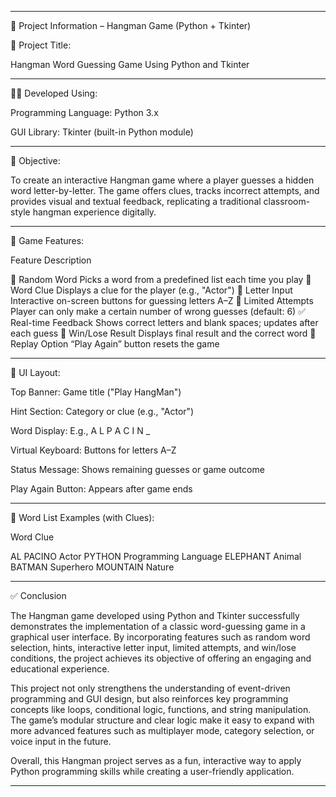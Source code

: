 


---

📘 Project Information – Hangman Game (Python + Tkinter)

📌 Project Title:

Hangman Word Guessing Game Using Python and Tkinter


---

👨‍💻 Developed Using:

Programming Language: Python 3.x

GUI Library: Tkinter (built-in Python module)



---

🎯 Objective:

To create an interactive Hangman game where a player guesses a hidden word letter-by-letter. The game offers clues, tracks incorrect attempts, and provides visual and textual feedback, replicating a traditional classroom-style hangman experience digitally.


---

🧠 Game Features:

Feature	Description

🎲 Random Word	Picks a word from a predefined list each time you play
🧩 Word Clue	Displays a clue for the player (e.g., "Actor")
🔡 Letter Input	Interactive on-screen buttons for guessing letters A–Z
🔢 Limited Attempts	Player can only make a certain number of wrong guesses (default: 6)
✅ Real-time Feedback	Shows correct letters and blank spaces; updates after each guess
🎉 Win/Lose Result	Displays final result and the correct word
🔁 Replay Option	“Play Again” button resets the game



---

📐 UI Layout:

Top Banner: Game title ("Play HangMan")

Hint Section: Category or clue (e.g., "Actor")

Word Display: E.g., A L   P A C I N _

Virtual Keyboard: Buttons for letters A–Z

Status Message: Shows remaining guesses or game outcome

Play Again Button: Appears after game ends



---

💾 Word List Examples (with Clues):

Word	Clue

AL PACINO	Actor
PYTHON	Programming Language
ELEPHANT	Animal
BATMAN	Superhero
MOUNTAIN	Nature



---



✅ Conclusion

The Hangman game developed using Python and Tkinter successfully demonstrates the implementation of a classic word-guessing game in a graphical user interface. By incorporating features such as random word selection, hints, interactive letter input, limited attempts, and win/lose conditions, the project achieves its objective of offering an engaging and educational experience.

This project not only strengthens the understanding of event-driven programming and GUI design, but also reinforces key programming concepts like loops, conditional logic, functions, and string manipulation. The game’s modular structure and clear logic make it easy to expand with more advanced features such as multiplayer mode, category selection, or voice input in the future.

Overall, this Hangman project serves as a fun, interactive way to apply Python programming skills while creating a user-friendly application.


---






